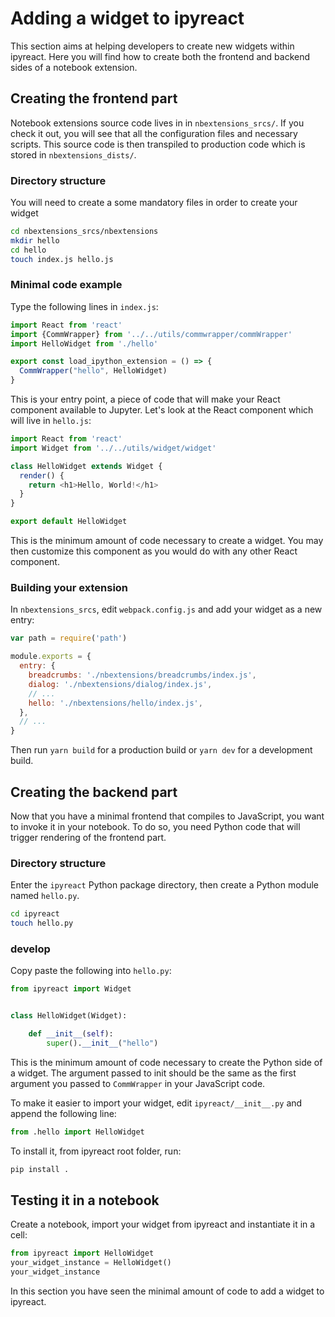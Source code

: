 # Adding a widget to ipyreact

This section aims at helping developers to create new widgets within
ipyreact.  Here you will find how to create both the frontend and
backend sides of a notebook extension.

## Creating the frontend part

Notebook extensions source code lives in in `nbextensions_srcs/`. If you check it out, you will see that
all the configuration files and necessary scripts. This source code is then transpiled
to production code which is stored in `nbextensions_dists/`.

### Directory structure

You will need to create a some mandatory files in order to create your widget

```bash
cd nbextensions_srcs/nbextensions
mkdir hello
cd hello
touch index.js hello.js
```

### Minimal code example

Type the following lines in `index.js`:

```javascript
import React from 'react'
import {CommWrapper} from '../../utils/commwrapper/commWrapper'
import HelloWidget from './hello'

export const load_ipython_extension = () => {
  CommWrapper("hello", HelloWidget)
}
```

This is your entry point, a piece of code that will make your React component available to Jupyter.
Let's look at the React component which will live in `hello.js`:

```javascript
import React from 'react'
import Widget from '../../utils/widget/widget'

class HelloWidget extends Widget {
  render() {
    return <h1>Hello, World!</h1>
  }
}

export default HelloWidget
```

This is the minimum amount of code necessary to create a widget. You may then customize this component as you would do with any other React component.

### Building your extension

In `nbextensions_srcs`, edit `webpack.config.js` and add your widget as a new entry:

```javascript
var path = require('path')

module.exports = {
  entry: {
    breadcrumbs: './nbextensions/breadcrumbs/index.js',
    dialog: './nbextensions/dialog/index.js',
    // ...
    hello: './nbextensions/hello/index.js',
  },
  // ...
}
```

Then run `yarn build` for a production build or `yarn dev` for a development build.

## Creating the backend part

Now that you have a minimal frontend that compiles to JavaScript, you want to
invoke it in your notebook. To do so, you need Python code that will trigger
rendering of the frontend part.

### Directory structure

Enter the `ipyreact` Python package directory, then create a Python module named `hello.py`.

```bash
cd ipyreact
touch hello.py
```

### develop

Copy paste the following into `hello.py`:

```python
from ipyreact import Widget


class HelloWidget(Widget):

    def __init__(self):
        super().__init__("hello")
```

This is the minimum amount of code necessary to create the Python side of a
widget.  The argument passed to init should be the same as the first argument
you passed to `CommWrapper` in your JavaScript code.

To make it easier to import your widget, edit `ipyreact/__init__.py` and
append the following line:

```python
from .hello import HelloWidget
```

To install it, from ipyreact root folder, run:

```bash
pip install .
```

## Testing it in a notebook

Create a notebook, import your widget from ipyreact and instantiate it in a cell:

```python
from ipyreact import HelloWidget
your_widget_instance = HelloWidget()
your_widget_instance
```

In this section you have seen the minimal amount of code to add a widget to
ipyreact.
